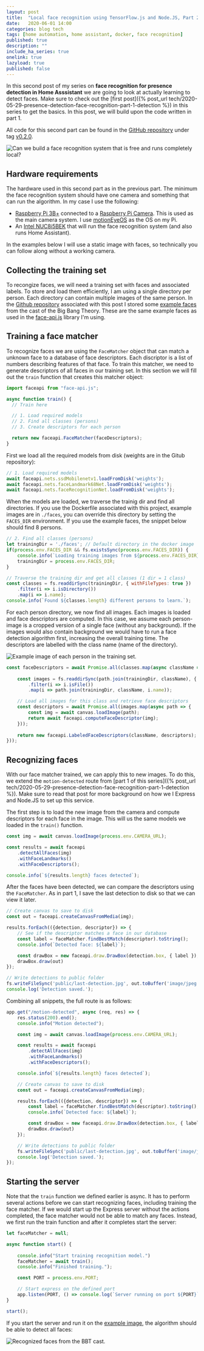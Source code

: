 ```yaml
---
layout: post
title:  "Local face recognition using TensorFlow.js and Node.JS, Part 2: Learning to recognize faces"
date:   2020-06-01 14:00
categories: blog tech
tags: [home automation, home assistant, docker, face recognition]
published: true
description: ""
include_ha_series: true
onelink: true
lazyload: true
published: false
---
```


In this second post of my series on **face recognition for presence detection in Home Asssistant** we are going to look at actually learning to detect faces. Make sure to check out the [first post]({% post_url tech/2020-05-29-presence-detection-face-recognition-part-1-detection %}) in this series to get the basics. In this post, we will build upon the code written in part 1.

All code for this second part can be found in the [GitHub repository](https://github.com/wouterbulten/ha-facerec-js) under tag [v0.2.0](https://github.com/wouterbulten/ha-facerec-js/tree/v0.2.0).

<img class="lazyload" data-src="/assets/images/facerec/detection-star-trek.jpg" alt="Can we build a face recognition system that is free and runs completely local?">

## Hardware requirements

The hardware used in this second part as in the previous part. The minimum the face recognition system should have one camera and something that can run the algorithm. In my case I use the following:

- <a href="https://amzn.to/3ci2ClP" rel="nofollow">Raspberry Pi 3B+</a> connected to a <a href="https://amzn.to/36RtQ1X" rel="nofollow">Raspberry Pi Camera</a>. This is used as the main camera system. I use [motionEyeOS](https://github.com/ccrisan/motioneyeos) as the OS on my Pi.
- An <a href="https://amzn.to/2BkXyNK" rel="nofollow">Intel NUC8i5BEK</a> that will run the face recognition system (and also runs Home Assistant).

In the examples below I will use a static image with faces, so technically you can follow along without a working camera.

## Collecting the training set

To recongize faces, we will need a training set with faces and associated labels. To store and load them efficiently, I am using a single directory per person. Each directory can contain multiple images of the same person. In the [Github repository](https://github.com/wouterbulten/ha-facerec-js) associated with this post I stored some [example faces](https://github.com/wouterbulten/ha-facerec-js/tree/master/faces) from the cast of the Big Bang Theory. These are the same example faces as used in the [face-api.js](https://github.com/justadudewhohacks/face-api.js) library I'm using. 

## Training a face matcher

To recognize faces we are using the `FaceMatcher` object that can match a unknown face to a database of face descriptors. Each discriptor is a list of numbers describing features of that face. To train this matcher, we need to generate descriptors of all faces in our training set. In this section we will fill out the `train` function that creates this matcher object:

```js
import faceapi from "face-api.js";

async function train() {
  // Train here

  // 1. Load required models
  // 2. Find all classes (persons)
  // 3. Create descriptors for each person

  return new faceapi.FaceMatcher(faceDescriptors);
}
```

First we load all the required models from disk (weights are in the Gitub repository):

```js
// 1. Load required models
await faceapi.nets.ssdMobilenetv1.loadFromDisk('weights');
await faceapi.nets.faceLandmark68Net.loadFromDisk('weights');
await faceapi.nets.faceRecognitionNet.loadFromDisk('weights');
```

When the models are loaded, we traverse the trainig dir and find all directories. If you use the Dockerfile associated with this project, example images are in `./faces`, you can override this directory by setting the `FACES_DIR` environment. If you use the example faces, the snippet below should find 8 persons.

```js
// 2. Find all classes (persons)
let trainingDir = './faces'; // Default directory in the docker image
if(process.env.FACES_DIR && fs.existsSync(process.env.FACES_DIR)) {
    console.info(`Loading training images from ${process.env.FACES_DIR}`)
    trainingDir = process.env.FACES_DIR;
}

// Traverse the training dir and get all classes (1 dir = 1 class)
const classes = fs.readdirSync(trainingDir, { withFileTypes: true })
    .filter(i => i.isDirectory())
    .map(i => i.name);
console.info(`Found ${classes.length} different persons to learn.`);

```

For each person directory, we now find all images. Each images is loaded and face descriptors are computed. In this case, we assume each person-image is a cropped version of a single face (without any background). If the images would also contain background we would have to run a face detection algorithm first, increasing the overall training time. The descriptors are labelled with the class name (name of the directory).


<img class="lazyload" data-src="/assets/images/facerec/example_faces_training.jpg" alt="Example image of each person in the training set.">

```js
const faceDescriptors = await Promise.all(classes.map(async className => {
    
    const images = fs.readdirSync(path.join(trainingDir, className), { withFileTypes: true })
        .filter(i => i.isFile())
        .map(i => path.join(trainingDir, className, i.name));

    // Load all images for this class and retrieve face descriptors
    const descriptors = await Promise.all(images.map(async path => {
        const img = await canvas.loadImage(path);
        return await faceapi.computeFaceDescriptor(img);
    }));
    
    return new faceapi.LabeledFaceDescriptors(className, descriptors);
}));
```

## Recognizing faces

With our face matcher trained, we can apply this to new images. To do this, we extend the `motion-detected` route from [part 1  of this series]({% post_url tech/2020-05-29-presence-detection-face-recognition-part-1-detection %}). Make sure to read that post for more background on how we I Express and Node.JS to set up this service.

The first step is to load the new image from the camera and compute descriptors for each face in the image. This will us the same models we loaded in the `train()` function.

```js
const img = await canvas.loadImage(process.env.CAMERA_URL);

const results = await faceapi
    .detectAllFaces(img)
    .withFaceLandmarks()
    .withFaceDescriptors();

console.info(`${results.length} faces detected`);
```

After the faces have been detected, we can compare the descriptors using the `FaceMatcher`. As in part 1, I save the last detection to disk so that we can view it later.

```js
// Create canvas to save to disk
const out = faceapi.createCanvasFromMedia(img);

results.forEach(({detection, descriptor}) => {
    // See if the descriptor matches a face in our database
    const label = faceMatcher.findBestMatch(descriptor).toString();
    console.info(`Detected face: ${label}`);

    const drawBox = new faceapi.draw.DrawBox(detection.box, { label });
    drawBox.draw(out)
});

// Write detections to public folder
fs.writeFileSync('public/last-detection.jpg', out.toBuffer('image/jpeg'));
console.log('Detection saved.');
```

Combining all snippets, the full route is as follows:

```js
app.get("/motion-detected", async (req, res) => {
    res.status(200).end();
    console.info("Motion detected");

    const img = await canvas.loadImage(process.env.CAMERA_URL);

    const results = await faceapi
        .detectAllFaces(img)
        .withFaceLandmarks()
        .withFaceDescriptors();

    console.info(`${results.length} faces detected`);

    // Create canvas to save to disk
    const out = faceapi.createCanvasFromMedia(img);

    results.forEach(({detection, descriptor}) => {
        const label = faceMatcher.findBestMatch(descriptor).toString();
        console.info(`Detected face: ${label}`);

        const drawBox = new faceapi.draw.DrawBox(detection.box, { label });
        drawBox.draw(out)
    });

    // Write detections to public folder
    fs.writeFileSync('public/last-detection.jpg', out.toBuffer('image/jpeg'));
    console.log('Detection saved.');
});
```

## Starting the server

Note that the `train` function we defined earlier is async. It has to perform several actions before we can start recognizing faces, including training the face matcher. If we would start up the Express server without the actions completed, the face matcher would not be able to match any faces. Instead, we first run the train function and after it completes start the server:

```js
let faceMatcher = null;

async function start() {
    
    console.info("Start training recognition model.")
    faceMatcher = await train();
    console.info("Finished training.");

    const PORT = process.env.PORT;

    // Start express on the defined port
    app.listen(PORT, () => console.log(`Server running on port ${PORT}`))
}

start();
```

If you start the server and run it on the [example image](https://github.com/wouterbulten/ha-facerec-js/blob/master/faces/bbt4.jpg), the algorithm should be able to detect all faces:

<img class="lazyload" data-src="/assets/images/facerec/detection-bbt.jpg" alt="Recognized faces from the BBT cast.">
